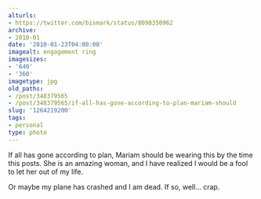```yaml
---
alturls:
- https://twitter.com/bismark/status/8098350962
archive:
- 2010-01
date: '2010-01-23T04:00:00'
imagealt: engagement ring
imagesizes:
- '640'
- '360'
imagetype: jpg
old_paths:
- /post/348379565
- /post/348379565/if-all-has-gone-according-to-plan-mariam-should
slug: '1264219200'
tags:
- personal
type: photo
---
```


If all has gone according to plan, Mariam should be wearing this by the
time this posts.  She is an amazing woman, and I have realized I would be
a fool to let her out of my life.

Or maybe my plane has crashed and I am dead. If so, well... crap.

